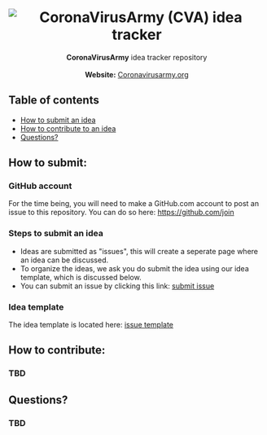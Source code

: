 <h1 align="center">
   <img src="https://via.placeholder.com/640x360" alt="CoronaVirusArmy (CVA) idea tracker" title="CoronaVirusArmy (CVA) idea tracker" />
</h1>
<p align="center">  

 
</p>

<p align="center">
  <strong>CoronaVirusArmy</strong> idea tracker repository <br> <br>
   <span><strong>Website:</strong> <a href="https://coronavirusarmy.org/">Coronavirusarmy.org</a></span><br>
</p>

## Table of contents

  * [How to submit an idea](#how-to-submit)
  * [How to contribute to an idea](#how-to-contribute)
  * [Questions?](#questions)

<h2 id="how-to-submit">How to submit:</h2>

### GitHub account

For the time being, you will need to make a GitHub.com account to post an issue to this repository. You can do so here: https://github.com/join

### Steps to submit an idea

* Ideas are submitted as "issues", this will create a seperate page where an idea can be discussed.   
* To organize the ideas, we ask you do submit the idea using our idea template, which is discussed below.  
* You can submit an issue by clicking this link: [submit issue](https://github.com/CoronavirusArmy/idea-tracker/issues/new/choose)

### Idea template

The idea template is located here: [issue template](.github/ISSUE_TEMPLATE/idea-template.md)

<h2 id="how-to-contribute">How to contribute:</h2>

### **TBD**

<h2 id="questions">Questions?</h2>

### **TBD**
